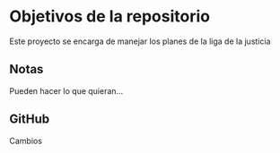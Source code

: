 # Objetivos de la repositorio

Este proyecto se encarga de manejar los planes de la liga de la justicia


## Notas
Pueden hacer lo que quieran...

## GitHub
Cambios
